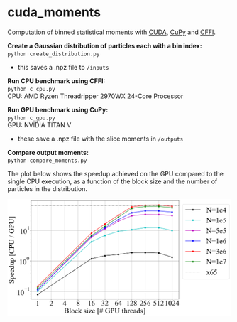 # cuda_moments
Computation of binned statistical moments with [CUDA](https://developer.nvidia.com/cuda-toolkit), [CuPy](https://cupy.dev/) and [CFFI](https://cffi.readthedocs.io/en/latest/).

__Create a Gaussian distribution of particles each with a bin index:__</br>
`python create_distribution.py`
- this saves a .npz file to `/inputs`

__Run CPU benchmark using CFFI:__</br>
`python c_cpu.py`</br>
CPU: AMD Ryzen Threadripper 2970WX 24-Core Processor

__Run GPU benchmark using CuPy:__</br>
`python c_gpu.py`</br>
GPU: NVIDIA TITAN V

- these save a .npz file with the slice moments in `/outputs`

__Compare output moments:__</br>
`python compare_moments.py`

The plot below shows the speedup achieved on the GPU compared to the single CPU execution, as a function of the block size and the number of particles in the distribution.
<p align="center">
<img src="https://github.com/pkicsiny/cuda_moments/blob/master/images/gpu_speedup.png" width="600">
</p>

